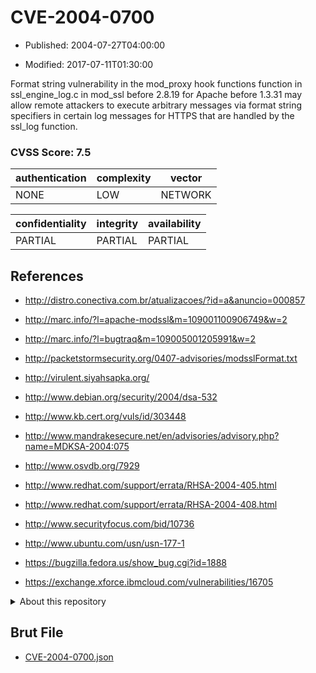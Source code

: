 # CVE-2004-0700

- Published: 2004-07-27T04:00:00

- Modified: 2017-07-11T01:30:00

Format string vulnerability in the mod_proxy hook functions function in ssl_engine_log.c in mod_ssl before 2.8.19 for Apache before 1.3.31 may allow remote attackers to execute arbitrary messages via format string specifiers in certain log messages for HTTPS that are handled by the ssl_log function.

### CVSS Score: **7.5**

| authentication | complexity | vector |
| --- | --- | --- |
| NONE | LOW | NETWORK |

| confidentiality | integrity | availability |
| --- | --- | --- |
| PARTIAL | PARTIAL | PARTIAL |

## References

* http://distro.conectiva.com.br/atualizacoes/?id=a&anuncio=000857

* http://marc.info/?l=apache-modssl&m=109001100906749&w=2

* http://marc.info/?l=bugtraq&m=109005001205991&w=2

* http://packetstormsecurity.org/0407-advisories/modsslFormat.txt

* http://virulent.siyahsapka.org/

* http://www.debian.org/security/2004/dsa-532

* http://www.kb.cert.org/vuls/id/303448

* http://www.mandrakesecure.net/en/advisories/advisory.php?name=MDKSA-2004:075

* http://www.osvdb.org/7929

* http://www.redhat.com/support/errata/RHSA-2004-405.html

* http://www.redhat.com/support/errata/RHSA-2004-408.html

* http://www.securityfocus.com/bid/10736

* http://www.ubuntu.com/usn/usn-177-1

* https://bugzilla.fedora.us/show_bug.cgi?id=1888

* https://exchange.xforce.ibmcloud.com/vulnerabilities/16705

<details>
<summary>About this repository</summary> 

  This repository is part of the project [Live Hack CVE](https://github.com/Live-Hack-CVE). Main website can be found [www.live-hack.org](https://www.live-hack.org) 
  
  Made by [Sn0wAlice](https://github.com/Sn0wAlice) for the people that care about security and need to have a feed of the latest CVEs. Hope you enjoy it, don't forget to star the repo and follow me on [Twitter](https://twitter.com/Sn0wAlice) and [Github](https://github.com/Sn0wAlice). And that is my [personnal website](https://www.alice-snow.me/)

  - [Home Page](https://github.com/Live-Hack-CVE)
  - [Framework](https://github.com/Live-Hack-CVE/cve-framework)
  - [CVE database](https://github.com/Live-Hack-CVE/full_database)
  - [Changelog](https://github.com/Live-Hack-CVE/Changelog)
</details>

## Brut File

* [CVE-2004-0700.json](https://raw.githubusercontent.com/Live-Hack-CVE/full_database/main/cves/2004/CVE-2004-0700.json)

